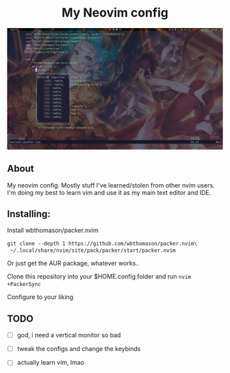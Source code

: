<h1 align="center">
    <br>
    My Neovim config
    <br>
</h1>

![screenshot](screenshots/1.png)

## About
My neovim config. Mostly stuff I've learned/stolen from other nvim users.
I'm doing my best to learn vim and use it as my main text editor and IDE.

## Installing:
Install wbthomason/packer.nvim
```shell
git clone --depth 1 https://github.com/wbthomason/packer.nvim\
 ~/.local/share/nvim/site/pack/packer/start/packer.nvim
```
Or just get the AUR package, whatever works..

Clone this repository into your $HOME.config folder and run `nvim +PackerSync`

Configure to your liking

## TODO
- [ ] god, i need a vertical monitor so bad
- [ ] tweak the  configs and change the keybinds
- [ ] actually learn vim, lmao

